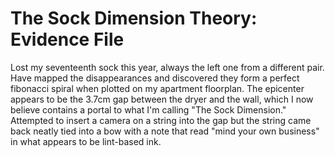 # The Sock Dimension Theory: Evidence File

Lost my seventeenth sock this year, always the left one from a different pair. Have mapped the disappearances and discovered they form a perfect fibonacci spiral when plotted on my apartment floorplan. The epicenter appears to be the 3.7cm gap between the dryer and the wall, which I now believe contains a portal to what I'm calling "The Sock Dimension." Attempted to insert a camera on a string into the gap but the string came back neatly tied into a bow with a note that read "mind your own business" in what appears to be lint-based ink.